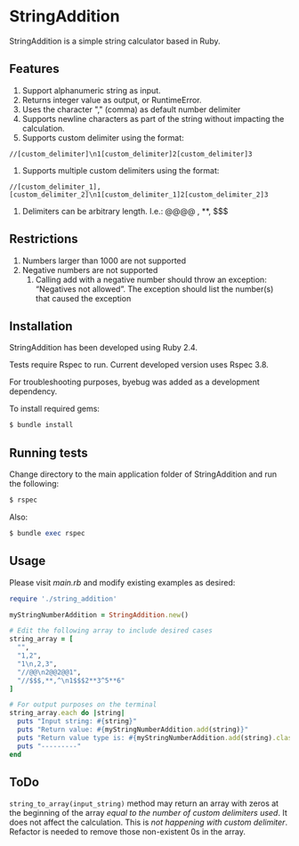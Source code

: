 # StringAddition

StringAddition is a simple string calculator based in Ruby.

## Features

  1. Support alphanumeric string as input.
  1. Returns integer value as output, or RuntimeError.
  1. Uses the character "," (comma) as default number delimiter
  1. Supports newline characters as part of the string without impacting the calculation.
  1. Supports custom delimiter using the format:
```
//[custom_delimiter]\n1[custom_delimiter]2[custom_delimiter]3
```
  1. Supports multiple custom delimiters using the format:
```
//[custom_delimiter_1],[custom_delimiter_2]\n1[custom_delimiter_1]2[custom_delimiter_2]3
```
  1. Delimiters can be arbitrary length. I.e.: @@@@ , **, $$$

## Restrictions

 1. Numbers larger than 1000 are not supported
 1. Negative numbers are not supported
    1. Calling add with a negative number should throw an exception: “Negatives not allowed”. The exception should list the number(s) that caused the exception

## Installation

StringAddition has been developed using Ruby 2.4.

Tests require Rspec to run. Current developed version uses Rspec 3.8.

For troubleshooting purposes, byebug was added as a development dependency.

To install required gems:

```ruby
$ bundle install
```

## Running tests

Change directory to the main application folder of StringAddition and run the following:

```ruby
$ rspec
```

Also:

```ruby
$ bundle exec rspec
```

## Usage

Please visit _main.rb_ and modify existing examples as desired:

```ruby
require './string_addition'

myStringNumberAddition = StringAddition.new()

# Edit the following array to include desired cases
string_array = [
  "",
  "1,2",
  "1\n,2,3",
  "//@@\n2@@2@@1",
  "//$$$,**,^\n1$$$2**3^5**6"
]

# For output purposes on the terminal
string_array.each do |string|
  puts "Input string: #{string}"
  puts "Return value: #{myStringNumberAddition.add(string)}"
  puts "Return value type is: #{myStringNumberAddition.add(string).class}"
  puts "---------"
end
```

## ToDo

`string_to_array(input_string)` method may return an array with zeros at the beginning of the array *equal to the number of custom delimiters used*. It does not affect the calculation. This is *not happening with custom delimiter*. Refactor is needed to remove those non-existent 0s in the array.
